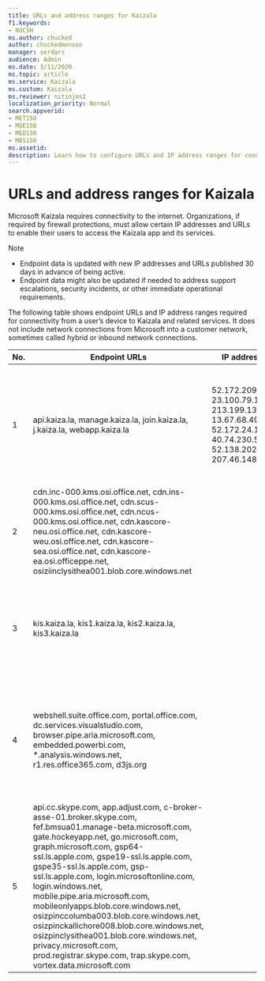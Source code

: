 ```yaml
---
title: URLs and address ranges for Kaizala
f1.keywords:
- NOCSH
ms.author: chucked
author: chuckedmonson
manager: serdars
audience: Admin
ms.date: 3/11/2020
ms.topic: article
ms.service: Kaizala
ms.custom: Kaizala
ms.reviewer: nitinjms2
localization_priority: Normal
search.appverid:
- MET150
- MOE150
- MED150
- MBS150
ms.assetid: 
description: Learn how to configure URLs and IP address ranges for connectivity in Kaizala.
---
```


# URLs and address ranges for Kaizala

Microsoft Kaizala requires connectivity to the internet. Organizations, if required by firewall protections, must allow certain IP addresses and URLs to enable their users to access the Kaizala app and its services.

> [!NOTE]
> - Endpoint data is updated with new IP addresses and URLs published 30 days in advance of being active.
> - Endpoint data might also be updated if needed to address support escalations, security incidents, or other immediate operational requirements.

The following table shows endpoint URLs and IP address ranges required for connectivity from a user’s device to Kaizala and related services. It does not include network connections from Microsoft into a customer network, sometimes called hybrid or inbound network connections.

| No. | Endpoint URLs | IP addresses | Port | Notes|
|--------|-----|-----------|----|------------|
| 1 | api.kaiza.la, manage.kaiza.la, join.kaiza.la, j.kaiza.la, webapp.kaiza.la |52.172.209.57, 23.100.79.167, 213.199.139.160, 13.67.68.49, 52.172.24.172, 40.74.230.57, 52.138.202.218, 207.46.148.171   |443 | These are static IP addresses for Kaizala service endpoint, Kaizala management portal, Kaizala web app, and joining URLs |
| 2 | cdn.inc-000.kms.osi.office.net, cdn.ins-000.kms.osi.office.net, cdn.scus-000.kms.osi.office.net, cdn.ncus-000.kms.osi.office.net, cdn.kascore-neu.osi.office.net, cdn.kascore-weu.osi.office.net, cdn.kascore-sea.osi.office.net, cdn.kascore-ea.osi.officeppe.net, osiziinclysithea001.blob.core.windows.net | |443 | Used for mostly storing documents and images generated within Kaizala |
| 3 |  kis.kaiza.la, kis1.kaiza.la, kis2.kaiza.la, kis3.kaiza.la | |443 | Needed for enabling Kaizala APIs being used within app (both by Kaizala app and third-party system) |
| 4 | webshell.suite.office.com, portal.office.com, dc.services.visualstudio.com, browser.pipe.aria.microsoft.com, embedded.powerbi.com, *.analysis.windows.net, r1.res.office365.com, d3js.org | |443 | Needed for enabling Office 365 services (including PowerBI reports) and other features on Kaizala management portal |
| 5 | api.cc.skype.com, app.adjust.com, c-broker-asse-01.broker.skype.com, fef.bmsua01.manage-beta.microsoft.com, gate.hockeyapp.net, go.microsoft.com, graph.microsoft.com, gsp64-ssl.ls.apple.com, gspe19-ssl.ls.apple.com, gspe35-ssl.ls.apple.com, gsp-ssl.ls.apple.com, login.microsoftonline.com, login.windows.net, mobile.pipe.aria.microsoft.com, mobileonlyapps.blob.core.windows.net, osizpinccolumba003.blob.core.windows.net, osizpinckallichore008.blob.core.windows.net, osizpinclysithea001.blob.core.windows.net, privacy.microsoft.com, prod.registrar.skype.com, trap.skype.com, vortex.data.microsoft.com | |443 | Other URLs needed to allow Kaizala app to operate normally |


